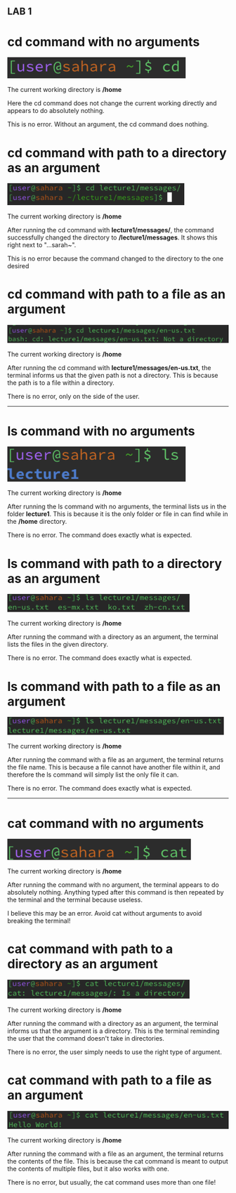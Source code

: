 ## LAB 1


# **cd command with no arguments**

![Image](labss1.png)

The current working directory is **/home**

Here the cd command does not change the current working directly and appears to do absolutely nothing.

This is no error. Without an argument, the cd command does nothing.

# **cd command with path to a directory as an argument**

![Image](lab1ssCD2.png)

The current working directory is **/home**

After running the cd command with **lecture1/messages/**, the command successfully changed the directory to **/lecture1/messages**. It shows this right next to "...sarah~".

This is no error because the command changed to the directory to the one desired

# **cd command with path to a file as an argument**

![Image](lab1ssCD3.png)

The current working directory is **/home**

After running the cd command with **lecture1/messages/en-us.txt**, the terminal informs us that the given path is not a directory. This is because the path is to a file within a directory.

There is no error, only on the side of the user.

---

# **ls command with no arguments**

![Image](lab1ss2.png)

The current working directory is **/home**

After running the ls command with no arguments, the terminal lists us in the folder **lecture1**. This is because it is the only folder or file in can find while in the **/home** directory.

There is no error. The command does exactly what is expected.

# **ls command with path to a directory as an argument**

![Image](lab1ssLS2.png)

The current working directory is **/home**

After running the command with a directory as an argument, the terminal lists the files in the given directory. 

There is no error. The command does exactly what is expected.

# **ls command with path to a file as an argument**

![Image](lab1ssLS3.png)

The current working directory is **/home**

After running the command with a file as an argument, the terminal returns the file name. This is because a file cannot have another file within it, and therefore the ls command will simply list the only file it can.

There is no error. The command does exactly what is expected.

---

# **cat command with no arguments**

![Image](lab1ss3.png)

The current working directory is **/home**

After running the command with no argument, the terminal appears to do absolutely nothing. Anything typed after this command is then repeated by the terminal and the terminal because useless.

I believe this may be an error. Avoid cat without arguments to avoid breaking the terminal!

# **cat command with path to a directory as an argument**

![Image](lab1ssCAT2.png)

The current working directory is **/home**

After running the command with a directory as an argument, the terminal informs us that the argument is a directory. This is the terminal reminding the user that the command doesn't take in directories.

There is no error, the user simply needs to use the right type of argument.

# **cat command with path to a file as an argument**

![Image](lab1ssCAT3.png)

The current working directory is **/home**

After running the command with a file as an argument, the terminal returns the contents of the file. This is because the cat command is meant to output the contents of multiple files, but it also works with one.

There is no error, but usually, the cat command uses more than one file!





